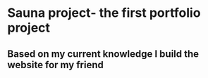 # Sauna project- the first portfolio project 

## Based on my current knowledge I build the website for my friend 

